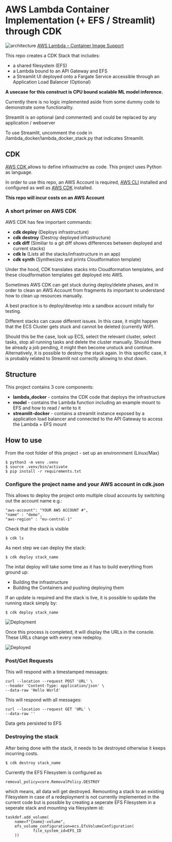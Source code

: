 # AWS Lambda Container Implementation (+ EFS / Streamlit) through CDK
![architecture](https://user-images.githubusercontent.com/34389140/101266377-9b745000-374e-11eb-8efa-c37fec3b0caf.png)
[AWS Lambda – Container Image Support](https://aws.amazon.com/blogs/aws/new-for-aws-lambda-container-image-support/)

This repo creates a CDK Stack that includes:
- a shared filesystem (EFS)  
- a Lambda bound to an API Gateway and EFS 
- a Streamlit UI deployed onto a Fargate Service accessible through an Application Load Balancer (Optional)
 
**A usecase for this construct is CPU bound scalable ML model inference.**

Currently there is no logic implemented aside from some dummy code to demonstrate some functionality.

Streamlit is an optional (and commented) and could be replaced by any application / webserver

To use Streamlit, uncomment the code in /lambda_docker/lambda_docker_stack.py that indicates Streamlit.

## CDK

[AWS CDK ](https://docs.aws.amazon.com/cdk/latest/guide/getting_started.html) allows to define infrastructre as code. This project uses Python as language.

In order to use this repo, an AWS Account is required, [AWS CLI](https://docs.aws.amazon.com/cli/latest/userguide/install-cliv2.html) installed and configured as well as [AWS CDK](https://docs.aws.amazon.com/cdk/latest/guide/getting_started.html) installed.

**This repo will incur costs on an AWS Account**

### A short primer on AWS CDK
AWS CDK has few important commands:
- **cdk deploy** (Deploys infrastructure)
- **cdk destroy** (Destroy deployed infrastructure)
- **cdk diff** (Similiar to a git diff shows differences between deployed and current stacks)
- **cdk ls** (Lists all the stacks/infrastructure in an app)
- **cdk synth** (Synthesizes and prints Cloudformation template)

Under the hood, CDK translates stacks into Cloudformation templates, and these cloudformation templates get deployed into AWS.

Sometimes AWS CDK can get stuck during deploy/delete phases, and in order to clean an AWS Account from fragments its important to understand how to clean up resources manually.

A best practice is to deploy/develop into a sandbox account initally for testing.

Different stacks can cause different issues. In this case, it might happen that the ECS Cluster gets stuck and cannot be deleted (currently WiP).

Should this be the case, look up ECS, select the relevant cluster, select tasks, stop all running tasks and delete the cluster manually. Should there be already a job pending, it might then become unstuck and continue. Alternatively, it is possible to destroy the stack again. In this specific case, it is probably related to Streamlit not correctly allowing to shut down.


## Structure
This project contains 3 core components:
- **lambda_docker** - contains the CDK code that deploys the infrastructure
- **model** - contains the Lambda function including an example mount to EFS and how to read / write to it
- **streamlit-docker** - contains a streamlit instance exposed by a application load balancer and connected to the API Gateway to access the Lambda + EFS mount


## How to use
From the root folder of this project - set up an environnment (Linux/Max)
```
$ python3 -m venv .venv
$ source .venv/bin/activate
$ pip install -r requirements.txt
```

### Configure the project name and your AWS account in cdk.json
This allows to deploy the project onto multiple cloud accounts by switching out the account name e.g.:
```
"aws-account": "YOUR AWS ACCOUNT #",
"name" : "demo",
"aws-region" : "eu-central-1"
```

Check that the stack is visible 
```
$ cdk ls
```

As next step we can deploy the stack:
```
$ cdk deploy stack_name
```

The inital deploy will take some time as it has to build everything from ground up:
- Building the infrastructure  
- Building the Containers and pushing deploying them  

If an update is required and the stack is live, it is possible to update the running stack simply by:
```
$ cdk deploy stack_name
```

![Deployment](https://user-images.githubusercontent.com/34389140/101266376-9b745000-374e-11eb-8d39-361919fe1c1c.png)

Once this process is completed, it will display the URLs in the console. These URLs change with every new redeploy.

![Deployed](https://user-images.githubusercontent.com/34389140/101266375-9adbb980-374e-11eb-8f51-bad454117ad3.png)

### Post/Get Requests
This will respond with a timestamped messages:
```
curl --location --request POST 'URL' \
--header 'Content-Type: application/json' \
--data-raw 'Hello World'
```

This will respond with all messages:
```
curl --location --request GET 'URL' \
--data-raw ''
```

Data gets persisted to EFS

### Destroying the stack
After being done with the stack, it needs to be destroyed otherwise it keeps incurring costs.

```
$ cdk destroy stack_name
```

Currently the EFS Filesystem is configured as
```
removal_policy=core.RemovalPolicy.DESTROY
```
which means, all data will get destroyed. Remounting a stack to an existing Filesystem in case of a redeployment is not currently implemented in the current code but is possible by creating a seperate EFS Filesystem in a seperate stack and mounting via filesystem id:

```
taskdef.add_volume(
    name=f"{name}-volume",  
    efs_volume_configuration=ecs.EfsVolumeConfiguration(
            file_system_id=EFS_ID
    ))
```

 